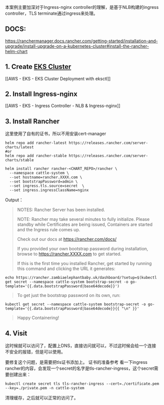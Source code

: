 
本案例主要加深对于Ingress-nginx controller的理解，是基于NLB构建的ingress controller，TLS terminate通过ingress来处理。
## DOCS:
https://ranchermanager.docs.rancher.com/getting-started/installation-and-upgrade/install-upgrade-on-a-kubernetes-cluster#install-the-rancher-helm-chart

## 1. Create [EKS Cluster](https://docs.aws.amazon.com/eks/latest/userguide/create-cluster.html)

[[AWS - EKS - EKS Cluster Deployment with eksctl]]

## 2. Install Ingress-nginx

[[AWS - EKS - Ingress Controller - NLB & Ingress-nginx]]

## 3. Install Rancher

这里使用了自有的证书，所以不用安装cert-manager

```
helm repo add rancher-latest https://releases.rancher.com/server-charts/latest
#or
helm repo add rancher-stable https://releases.rancher.com/server-charts/stable
```

```
helm install rancher rancher-<CHART_REPO>/rancher \
  --namespace cattle-system \
  --set hostname=rancher.XXXX.com \
  --set bootstrapPassword=admin \
  --set ingress.tls.source=secret  \
  --set ingress.ingressClassName=nginx
```


Output：

>NOTES:
>Rancher Server has been installed.
>
>NOTE: Rancher may take several minutes to fully initialize. Please standby while Certificates are being issued, Containers are started and the Ingress rule comes up.
>
>Check out our docs at https://rancher.com/docs/
>
>If you provided your own bootstrap password during installation, browse to https://rancher.XXXX.com to get started.
>
>If this is the first time you installed Rancher, get started by running this command and clicking the URL it generates:
>
```
echo https://rancher.zambiaelephantbaby.uk/dashboard/?setup=$(kubectl get secret --namespace cattle-system bootstrap-secret -o go-template='{{.data.bootstrapPassword|base64decode}}')
```
>
>To get just the bootstrap password on its own, run:
>
```
kubectl get secret --namespace cattle-system bootstrap-secret -o go-template='{{.data.bootstrapPassword|base64decode}}{{ "\n" }}'
```
>Happy Containering!

## 4. Visit

这时候就可以访问了，配置上DNS，直接访问就可以，不过这时候会给一个连接不安全的报错，但是可以使用。

要修复这个问题，是需要把tls证书添加上。
证书的准备参考
看一下ingress rancher的内容，会发现一个secret的名字是tls-rancher-ingress，这个secret需要创建出来：
```
kubectl create secret tls tls-rancher-ingress --cert=./certificate.pem --key=./private.pem -n cattle-system
```
清理缓存，之后就可以正常的访问了。



